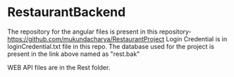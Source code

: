 # RestaurantBackend

The repository for the angular files is present in this repository-
https://github.com/mukundacharya/RestaurantProject
Login Credential is in loginCredential.txt file in this repo.
The database used for the project is present in the link above named as "rest.bak"


WEB API files are in the Rest folder.
